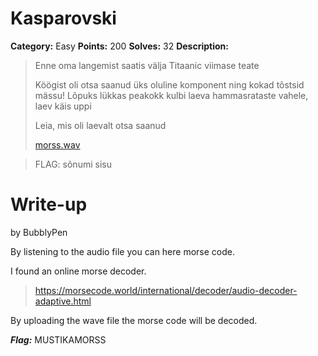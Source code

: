 # Kasparovski
**Category:** Easy
**Points:** 200
**Solves:** 32
**Description:**

>Enne oma langemist saatis välja Titaanic viimase teate
>
>Köögist oli otsa saanud üks oluline komponent ning kokad tõstsid mässu!
>Lõpuks lükkas peakokk kulbi laeva hammasrataste vahele, laev käis uppi
>
>Leia, mis oli laevalt otsa saanud
>
>[morss.wav](./morss.wav)

>FLAG: sõnumi sisu

# Write-up
by BubblyPen

By listening to the audio file you can here morse code.

I found an online morse decoder.

> https://morsecode.world/international/decoder/audio-decoder-adaptive.html

By uploading the wave file the morse code will be decoded. 

***Flag:*** MUSTIKAMORSS
